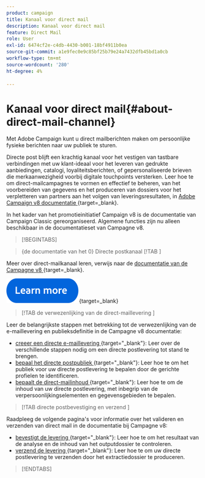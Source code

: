 ```yaml
---
product: campaign
title: Kanaal voor direct mail
description: Kanaal voor direct mail
feature: Direct Mail
role: User
exl-id: 6474cf2e-c4db-4430-b001-18bf4911b0ea
source-git-commit: a1e9fec0e9c85bf25b79e24a7432dfb45bd1a0cb
workflow-type: tm+mt
source-wordcount: '280'
ht-degree: 4%

---
```



# Kanaal voor direct mail{#about-direct-mail-channel}

Met Adobe Campaign kunt u direct mailberichten maken om persoonlijke fysieke berichten naar uw publiek te sturen.

Directe post blijft een krachtig kanaal voor het vestigen van tastbare verbindingen met uw klant-ideaal voor het leveren van gedrukte aanbiedingen, catalogi, loyaliteitsberichten, of gepersonaliseerde brieven die merkaanwezigheid voorbij digitale touchpoints versterken. Leer hoe te om direct-mailcampagnes te vormen en effectief te beheren, van het voorbereiden van gegevens en het produceren van dossiers voor het verpletteren van partners aan het volgen van leveringsresultaten, in [ Adobe Campaign v8 documentatie ](https://experienceleague.adobe.com/docs/campaign/campaign-v8/send/direct-mail.html){target=_blank}.

In het kader van het promotieinitiatief Campaign v8 is de documentatie van Campaign Classic gereorganiseerd. Algemene functies zijn nu alleen beschikbaar in de documentatieset van Campagne v8.

>[!BEGINTABS]

>{de documentatie van het 0} Directe postkanaal [!TAB ]

Meer over direct-mailkanaal leren, verwijs naar de [ documentatie van de Campagne v8 ](https://experienceleague.adobe.com/docs/campaign/campaign-v8/send/direct-mail.html){target=_blank}.


[![afbeelding](../../assets/do-not-localize/learn-more-button.svg)](https://experienceleague.adobe.com/docs/campaign/campaign-v8/send/direct-mail.html){target=_blank}


>[!TAB  de verwezenlijking van de direct-maillevering ]

Leer de belangrijkste stappen met betrekking tot de verwezenlijking van de e-maillevering en publieksdefinitie in de Campagne v8 documentatie:

* [ creeer een directe e-maillevering ](https://experienceleague.adobe.com/docs/campaign/campaign-v8/send/direct-mail.html#creating-a-direct-mail-delivery){target="_blank"}: Leer over de verschillende stappen nodig om een directe postlevering tot stand te brengen.
* [ bepaal het directe postpubliek ](https://experienceleague.adobe.com/docs/campaign/campaign-v8/send/direct-mail.html#creating-a-direct-mail-delivery#defining-the-direct-mail-audience){target="_blank"}: Leer hoe te om het publiek voor uw directe postlevering te bepalen door de gerichte profielen te identificeren.
* [ bepaalt de direct-mailinhoud ](https://experienceleague.adobe.com/docs/campaign/campaign-v8/send/direct-mail.html#creating-a-direct-mail-delivery#defining-the-direct-mail-content){target="_blank"}: Leer hoe te om de inhoud van uw directe postlevering, met inbegrip van de verpersoonlijkingselementen en gegevensgebieden te bepalen.

>[!TAB  directe postbevestiging en verzend ]

Raadpleeg de volgende pagina&#39;s voor informatie over het valideren en verzenden van direct mail in de documentatie bij Campagne v8:

* [ bevestigt de levering ](https://experienceleague.adobe.com/docs/campaign/campaign-v8/send/direct-mail.html#creating-a-direct-mail-delivery#defining-the-direct-mail-content){target="_blank"}: Leer hoe te om het resultaat van de analyse en de inhoud van het outputdossier te controleren.
* [ verzend de levering ](https://experienceleague.adobe.com/docs/campaign/campaign-v8/send/direct-mail.html#creating-a-direct-mail-delivery#defining-the-direct-mail-content){target="_blank"}: Leer hoe te om uw directe postlevering te verzenden door het extractiedossier te produceren.



>[!ENDTABS]